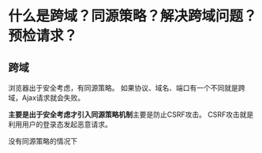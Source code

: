 # 什么是跨域？同源策略？解决跨域问题？预检请求？

## 跨域

浏览器出于安全考虑，有同源策略。
如果协议、域名、端口有一个不同就是跨域，Ajax请求就会失败。

<b>主要是出于安全考虑才引入同源策略机制</b>主要是防止CSRF攻击。
CSRF攻击就是利用用户的登录态发起恶意请求。

没有同源策略的情况下